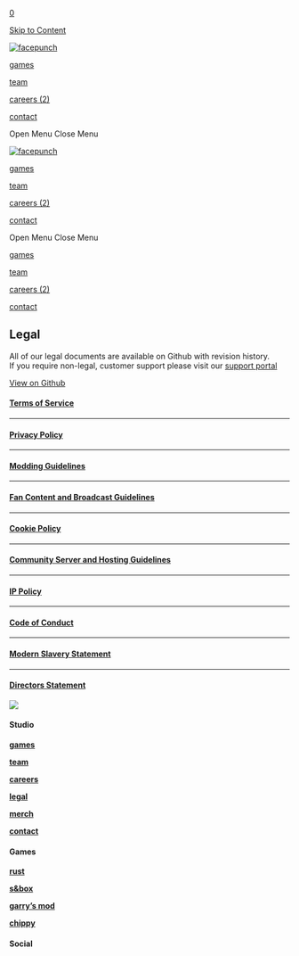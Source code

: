 [0](https://facepunch.com/cart)

[Skip to Content](#page)

[![facepunch](//images.squarespace-cdn.com/content/v1/627cb6fa4355783e5e375440/b47ec50e-bc8b-4801-87cb-dee12da27748/default-light.png?format=1500w)](https://facepunch.com/)

[games](https://facepunch.com/#games)

[team](https://facepunch.com/team)

[careers (2)](https://facepunch.com/careers)

[contact](https://facepunch.com/contact)

Open Menu Close Menu

[![facepunch](//images.squarespace-cdn.com/content/v1/627cb6fa4355783e5e375440/b47ec50e-bc8b-4801-87cb-dee12da27748/default-light.png?format=1500w)](https://facepunch.com/)

[games](https://facepunch.com/#games)

[team](https://facepunch.com/team)

[careers (2)](https://facepunch.com/careers)

[contact](https://facepunch.com/contact)

Open Menu Close Menu

[games](https://facepunch.com/#games)

[team](https://facepunch.com/team)

[careers (2)](https://facepunch.com/careers)

[contact](https://facepunch.com/contact)

**Legal**
---------

All of our legal documents are available on Github with revision history.  
If you require non-legal, customer support please visit our [support portal](https://rust.facepunch.com/support)

[View on Github](https://github.com/Facepunch/Legal)

#### [Terms of Service](https://facepunch.com/legal/tos)

* * *

#### [Privacy Policy](https://facepunch.com/legal/privacy)

* * *

#### [Modding Guidelines](https://facepunch.com/legal/modding)

* * *

#### [Fan Content and Broadcast Guidelines](https://facepunch.com/legal/ugc)

* * *

#### [Cookie Policy](https://facepunch.com/legal/cookie)

* * *

#### [Community Server and Hosting Guidelines](https://facepunch.com/legal/servers)

* * *

#### [I](https://facepunch.com/legal/ip-policy)[P Policy](https://facepunch.com/legal/ip)

* * *

#### [Code of Conduct](https://facepunch.com/legal/code-of-conduct)

* * *

#### [Modern Slavery Statement](https://facepunch.com/legal/modern-slavery-statement)

* * *

#### [Directors Statement](https://facepunch.com/legal/directors-statement)

![](https://images.squarespace-cdn.com/content/v1/627cb6fa4355783e5e375440/68095e28-83e3-4b73-92df-e5aae1543da8/marque.png)

#### Studio

[**games**](https://facepunch.com/#games)

[**team**](https://facepunch.com/team)

[**careers**](https://facepunch.com/careers)

[**legal**](https://facepunch.com/legal)

[**merch**](https://facepunch.com/merch)

[**contact**](https://facepunch.com/contact)

#### Games

[**rust**](https://facepunch.com/games/rust)

[**s&box**](https://sbox.facepunch.com/)

[**garry’s mod**](https://gmod.facepunch.com/)

[**chippy**](https://facepunch.com/games/chippy)

#### Social

[](https://www.instagram.com/fcpnch)[](https://www.youtube.com/channel/UCcw0KZs8oa3QgHnckw7EXXA)[](https://twitter.com/fcpnchstds)[](https://www.facebook.com/fcpnch/)[](https://www.linkedin.com/company/facepunch/)
